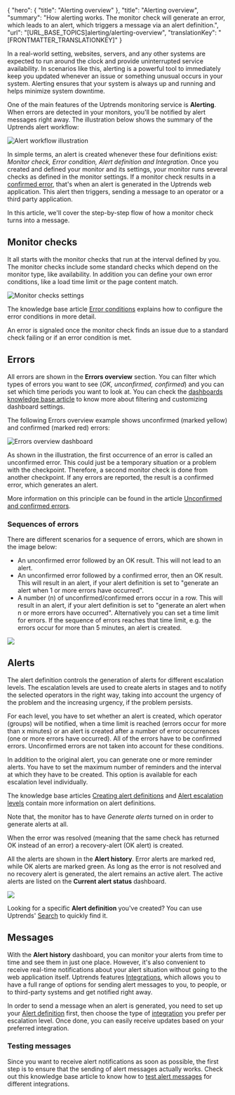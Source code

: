 {
  "hero": {
    "title": "Alerting overview"
  },
  "title": "Alerting overview",
  "summary": "How alerting works. The monitor check will generate an error, which leads to an alert, which triggers a message via an alert definition.",
  "url": "[URL_BASE_TOPICS]alerting/alerting-overview",
  "translationKey": "[FRONTMATTER_TRANSLATIONKEY]"
}

In a real-world setting, websites, servers, and any other systems are expected to run around the clock and provide uninterrupted service availability. In scenarios like this, alerting is a powerful tool to immediately keep you updated  whenever an issue or something unusual occurs in your system. Alerting ensures that your system is always up and running and helps minimize system downtime.

One of the main features of the Uptrends monitoring service is **Alerting**. When errors are detected in your monitors, you'll be notified by alert messages right away. The illustration below shows the summary of the Uptrends alert workflow:

![Alert workflow illustration]([LINK_URL_1])

In simple terms, an alert is created whenever these four definitions exist: *Monitor check, Error condition, Alert definition and Integration*. Once you created and defined your monitor and its settings, your monitor runs several checks as defined in the monitor settings. If a monitor check results in a [confirmed error]([LINK_URL_2]), that's when an alert is generated in the Uptrends web application. This alert then triggers, sending a message to an operator or a third party application.


In this article, we'll cover the step-by-step flow of how a monitor check turns into a message.

## Monitor checks

It all starts with the monitor checks that run at the interval defined by you. The monitor checks include some standard checks which depend on the monitor type, like availability. In addition you can define your own error conditions, like a load time limit or the page content match.

![Monitor checks settings]([LINK_URL_3])

The knowledge base article [Error conditions]([LINK_URL_4]) explains how to configure the error conditions in more detail.

An error is signaled once the monitor check finds an issue due to a standard check failing or if an error condition is met.

## Errors

All errors are shown in the **Errors overview** section. You can filter which types of errors you want to see (*OK, unconfirmed, confirmed*) and you can set which time periods you want to look at. You can check the [dashboards knowledge base article]([LINK_URL_5]) to know more about filtering and customizing dashboard settings.

The following Errors overview example shows unconfirmed (marked yellow) and confirmed (marked red) errors:

![Errors overview dashboard]([LINK_URL_6])

As shown in the illustration, the first occurrence of an error is called an unconfirmed error. This could just be a temporary situation or a problem with the checkpoint. Therefore, a second monitor check is done from another checkpoint. If any errors are reported, the result is a confirmed error, which generates an alert.

More information on this principle can be found in the article [Unconfirmed and confirmed errors]([LINK_URL_7]).

### Sequences of errors

There are different scenarios for a sequence of errors, which are shown in the image below:

-   An unconfirmed error followed by an OK result. This will not lead to an alert.
-   An unconfirmed error followed by a confirmed error, then an OK result. This will result in an alert, if your alert definition is set to "generate an alert when 1 or more errors have occurred".
-   A number (n) of unconfirmed/confirmed errors occur in a row. This will result in an alert, if your alert definition is set to "generate an alert when n or more errors have occurred". Alternatively you can set a time limit for errors. If the sequence of errors reaches that time limit, e.g. the errors occur for more than 5 minutes, an alert is created.

![]([LINK_URL_8])

## Alerts

The alert definition controls the generation of alerts for different escalation levels. The escalation levels are used to create alerts in stages and to notify the selected operators in the right way, taking into account the urgency of the problem and the increasing urgency, if the problem persists.

For each level, you have to set whether an alert is created, which operator (groups) will be notified, when a time limit is reached (errors occur for more than x minutes) or an alert is created after a number of error occurrences (one or more errors have occurred). All of the errors have to be confirmed errors. Unconfirmed errors are not taken into account for these conditions.

In addition to the original alert, you can generate one or more reminder alerts. You have to set the maximum number of reminders and the interval at which they have to be created. This option is available for each escalation level individually.

The knowledge base articles [Creating alert definitions]([LINK_URL_9]) and [Alert escalation levels]([LINK_URL_10]) contain more information on alert definitions.

Note that, the monitor has to have *Generate alerts* turned on in order to generate alerts at all.

When the error was resolved (meaning that the same check has returned OK instead of an error) a recovery-alert (OK alert) is created.

All the alerts are shown in the **Alert history**. Error alerts are marked red, while OK alerts are marked green. As long as the error is not resolved and no recovery alert is generated, the alert remains an active alert. The active alerts are listed on the **Current alert status** dashboard.

![]([LINK_URL_11])

Looking for a specific **Alert definition** you've created? You can use Uptrends' [Search]([LINK_URL_12]) to quickly find it.

## Messages

With the **Alert history** dashboard, you can monitor your alerts from time to time and see them in just one place. However, it's also convenient to receive real-time notifications about your alert situation without going to the web application itself. Uptrends features [Integrations]([LINK_URL_13]), which allows you to have a full range of options for sending alert messages to you, to people, or to third-party systems and get notified right away.

In order to send a message when an alert is generated, you need to set up your [Alert definition]([LINK_URL_14]) first, then choose the type of [integration]([LINK_URL_15]) you prefer per escalation level. Once done, you can easily receive updates based on your preferred integration.

### Testing messages

Since you want to receive alert notifications as soon as possible, the first step is to ensure that the sending of alert messages actually works. Check out this knowledge base article to know how to [test alert messages]([LINK_URL_16]) for different integrations.